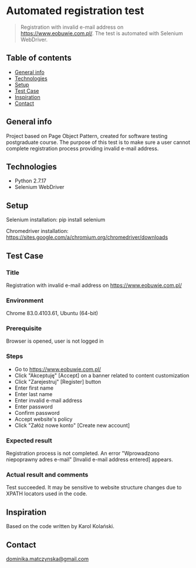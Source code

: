 # Automated registration test
> Registration with invalid e-mail address on https://www.eobuwie.com.pl/. The test is automated with Selenium WebDriver.

## Table of contents
* [General info](#general-info)
* [Technologies](#technologies)
* [Setup](#setup)
* [Test Case](#test-case)
* [Inspiration](#inspiration)
* [Contact](#contact)

## General info
Project based on Page Object Pattern, created for software testing postgraduate course. The purpose of this test is to make sure a user cannot complete registration process providing invalid e-mail address. 

## Technologies
* Python 2.7.17
* Selenium WebDriver

## Setup
Selenium installation:
pip install selenium

Chromedriver installation:
https://sites.google.com/a/chromium.org/chromedriver/downloads

## Test Case

### Title
Registration with invalid e-mail address on https://www.eobuwie.com.pl/
### Environment
Chrome 83.0.4103.61, Ubuntu (64-bit)
### Prerequisite
Browser is opened, user is not logged in
### Steps
* Go to https://www.eobuwie.com.pl/
* Click "Akceptuję" [Accept] on a banner related to content customization
* Click "Zarejestruj" [Register] button
* Enter first name
* Enter last name
* Enter invalid e-mail address
* Enter password
* Confirm password
* Accept website's policy
* Click "Załóż nowe konto" [Create new account]
### Expected result
Registration process is not completed. An error "Wprowadzono niepoprawny adres e-mail" [Invalid e-mail address entered] appears.
### Actual result and comments
Test succeeded. It may be sensitive to website structure changes due to XPATH locators used in the code.

## Inspiration
Based on the code written by Karol Kolański.

## Contact
dominika.matczynska@gmail.com
